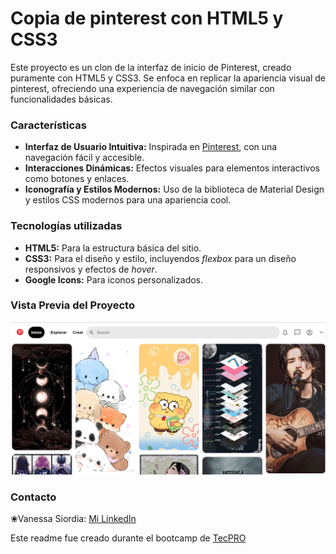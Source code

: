 # Copia de pinterest con HTML5 y CSS3

Este proyecto es un clon de la interfaz de inicio de Pinterest, creado puramente con HTML5 y CSS3. Se enfoca en replicar la apariencia visual de pinterest, ofreciendo una experiencia de navegación similar con funcionalidades básicas.

### Características

- **Interfaz de Usuario Intuitiva:** Inspirada en [Pinterest](https://www.pinterest.es/), con una navegación fácil y accesible.
- **Interacciones Dinámicas:** Efectos visuales para elementos interactivos como botones y enlaces.
- **Iconografía y Estilos Modernos:** Uso de la biblioteca de Material Design y estilos CSS modernos para una apariencia cool.

### Tecnologías utilizadas
+ **HTML5:** Para la estructura básica del sitio.
+ **CSS3:** Para el diseño y estilo, incluyendos _flexbox_ para un diseño responsivos y efectos de _hover_.
+ **Google Icons:** Para iconos personalizados.

### Vista Previa del Proyecto
![Demo](imagenes/vistaprevia.png)

### Contacto

❀Vanessa Siordia: [Mi LinkedIn](https://www.linkedin.com/in/vanessa-siordia-alcocer-749a4624a/)

Este readme fue creado durante el bootcamp de [TecPRO](https://tecnolochicas.mx/)
